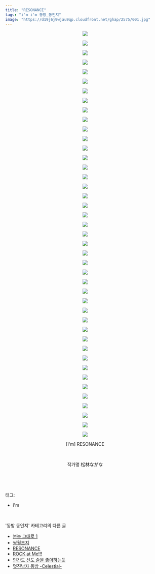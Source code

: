 ```yaml
---
title: "RESONANCE"
tags: "i'm i'm 동방_동인지"
image: "https://d19j6j9wjau9qp.cloudfront.net/ghap/2575/001.jpg"
---
```

<div class="article">
<p style="text-align: center; clear: none; float: none;"><img src="{{ site.imgserver8 }}/ghap/2575/001.jpg"/></p>
<p style="text-align: center; clear: none; float: none;"><img src="{{ site.imgserver8 }}/ghap/2575/002.jpg"/></p>
<p style="text-align: center; clear: none; float: none;"><img src="{{ site.imgserver8 }}/ghap/2575/003.jpg"/></p>
<p style="text-align: center; clear: none; float: none;"><img src="{{ site.imgserver8 }}/ghap/2575/004.jpg"/></p>
<p style="text-align: center; clear: none; float: none;"><img src="{{ site.imgserver8 }}/ghap/2575/005.jpg"/></p>
<p style="text-align: center; clear: none; float: none;"><img src="{{ site.imgserver8 }}/ghap/2575/006.jpg"/></p>
<p style="text-align: center; clear: none; float: none;"><img src="{{ site.imgserver8 }}/ghap/2575/007.jpg"/></p>
<p style="text-align: center; clear: none; float: none;"><img src="{{ site.imgserver8 }}/ghap/2575/008.jpg"/></p>
<p style="text-align: center; clear: none; float: none;"><img src="{{ site.imgserver8 }}/ghap/2575/009.jpg"/></p>
<p style="text-align: center; clear: none; float: none;"><img src="{{ site.imgserver8 }}/ghap/2575/010.jpg"/></p>
<p style="text-align: center; clear: none; float: none;"><img src="{{ site.imgserver8 }}/ghap/2575/011.jpg"/></p>
<p style="text-align: center; clear: none; float: none;"><img src="{{ site.imgserver8 }}/ghap/2575/012.jpg"/></p>
<p style="text-align: center; clear: none; float: none;"><img src="{{ site.imgserver8 }}/ghap/2575/013.jpg"/></p>
<p style="text-align: center; clear: none; float: none;"><img src="{{ site.imgserver8 }}/ghap/2575/014.jpg"/></p>
<p style="text-align: center; clear: none; float: none;"><img src="{{ site.imgserver8 }}/ghap/2575/015.jpg"/></p>
<p style="text-align: center; clear: none; float: none;"><img src="{{ site.imgserver8 }}/ghap/2575/016.jpg"/></p>
<p style="text-align: center; clear: none; float: none;"><img src="{{ site.imgserver8 }}/ghap/2575/017.jpg"/></p>
<p style="text-align: center; clear: none; float: none;"><img src="{{ site.imgserver8 }}/ghap/2575/018.jpg"/></p>
<p style="text-align: center; clear: none; float: none;"><img src="{{ site.imgserver8 }}/ghap/2575/019.jpg"/></p>
<p style="text-align: center; clear: none; float: none;"><img src="{{ site.imgserver8 }}/ghap/2575/020.jpg"/></p>
<p style="text-align: center; clear: none; float: none;"><img src="{{ site.imgserver8 }}/ghap/2575/021.jpg"/></p>
<p style="text-align: center; clear: none; float: none;"><img src="{{ site.imgserver8 }}/ghap/2575/022.jpg"/></p>
<p style="text-align: center; clear: none; float: none;"><img src="{{ site.imgserver8 }}/ghap/2575/023.jpg"/></p>
<p style="text-align: center; clear: none; float: none;"><img src="{{ site.imgserver8 }}/ghap/2575/024.jpg"/></p>
<p style="text-align: center; clear: none; float: none;"><img src="{{ site.imgserver8 }}/ghap/2575/025.jpg"/></p>
<p style="text-align: center; clear: none; float: none;"><img src="{{ site.imgserver8 }}/ghap/2575/026.jpg"/></p>
<p style="text-align: center; clear: none; float: none;"><img src="{{ site.imgserver8 }}/ghap/2575/027.jpg"/></p>
<p style="text-align: center; clear: none; float: none;"><img src="{{ site.imgserver8 }}/ghap/2575/028.jpg"/></p>
<p style="text-align: center; clear: none; float: none;"><img src="{{ site.imgserver8 }}/ghap/2575/029.jpg"/></p>
<p style="text-align: center; clear: none; float: none;"><img src="{{ site.imgserver8 }}/ghap/2575/030.jpg"/></p>
<p style="text-align: center; clear: none; float: none;"><img src="{{ site.imgserver8 }}/ghap/2575/031.jpg"/></p>
<p style="text-align: center; clear: none; float: none;"><img src="{{ site.imgserver8 }}/ghap/2575/032.jpg"/></p>
<p style="text-align: center; clear: none; float: none;"><img src="{{ site.imgserver8 }}/ghap/2575/033.jpg"/></p>
<p style="text-align: center; clear: none; float: none;"><img src="{{ site.imgserver8 }}/ghap/2575/034.jpg"/></p>
<p style="text-align: center; clear: none; float: none;"><img src="{{ site.imgserver8 }}/ghap/2575/035.jpg"/></p>
<p style="text-align: center; clear: none; float: none;"><img src="{{ site.imgserver8 }}/ghap/2575/036.jpg"/></p>
<p style="text-align: center; clear: none; float: none;"><img src="{{ site.imgserver8 }}/ghap/2575/037.jpg"/></p>
<p style="text-align: center; clear: none; float: none;"><img src="{{ site.imgserver8 }}/ghap/2575/038.jpg"/></p>
<p style="text-align: center; clear: none; float: none;"><img src="{{ site.imgserver8 }}/ghap/2575/039.jpg"/></p>
<p style="text-align: center; clear: none; float: none;"><img src="{{ site.imgserver8 }}/ghap/2575/040.jpg"/></p>
<p style="text-align: center; clear: none; float: none;"><img src="{{ site.imgserver8 }}/ghap/2575/041.jpg"/></p>
<p style="text-align: center; clear: none; float: none;"><img src="{{ site.imgserver8 }}/ghap/2575/042.jpg"/></p>
<p style="text-align: center; clear: none; float: none;"><img src="{{ site.imgserver8 }}/ghap/2575/043.jpg"/></p>
<p style="text-align: center; clear: none; float: none;">[I'm] RESONANCE</p>
<p style="text-align: center; clear: none; float: none;"><br/></p>
<p style="text-align: center; clear: none; float: none;">작가명 松林ながな</p>
<p><br/></p>
</div><br/>
<div class="tagTrail">
<p>태그: </p>
<ul>
<li>i'm</li>
</ul>
</div><br/>
<div class="another">
<p>'동방 동인지' 카테고리의 다른 글</p>
<ul>
<li><a href="/ghap_2578">본능 그대로 1</a></li>
<li><a href="/ghap_2577">쌍월초지</a></li>
<li><a href="/ghap_2575">RESONANCE</a></li>
<li><a href="/ghap_2574">ROCK at Me!!!</a></li>
<li><a href="/ghap_2573">인간도 신도 술을 좋아하는듯</a></li>
<li><a href="/ghap_2572">멋진남자 동방 -Celestial-</a></li>
</ul>
</div><br/>
<div class="cb_module cb_fluid">
<div class="cb_wrt cb_profile">
</div><!-- commentList close -->
</div><br/>
